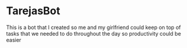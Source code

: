 # TarejasBot
This is a bot that I created so me and my girlfriend could keep on top of tasks that we needed to do throughout the day so productivity could be easier
